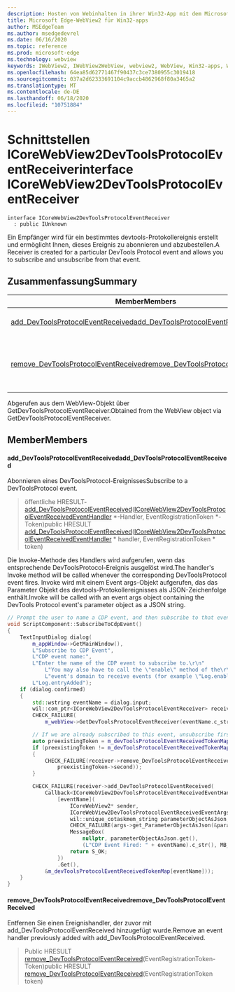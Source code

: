 ```yaml
---
description: Hosten von Webinhalten in ihrer Win32-App mit dem Microsoft Edge WebView2-Steuerelement
title: Microsoft Edge-WebView2 für Win32-apps
author: MSEdgeTeam
ms.author: msedgedevrel
ms.date: 06/16/2020
ms.topic: reference
ms.prod: microsoft-edge
ms.technology: webview
keywords: IWebView2, IWebView2WebView, webview2, WebView, Win32-apps, Win32, Edge, ICoreWebView2, ICoreWebView2Controller, Browser-Steuerelement, Edge-HTML
ms.openlocfilehash: 64ea85d62771467f90437c3ce7380955c3019418
ms.sourcegitcommit: 037a2d62333691104c9accb4862968f80a3465a2
ms.translationtype: MT
ms.contentlocale: de-DE
ms.lasthandoff: 06/18/2020
ms.locfileid: "10751884"
---
```

# <span data-ttu-id="a3c9a-104">Schnittstellen ICoreWebView2DevToolsProtocolEventReceiver</span><span class="sxs-lookup"><span data-stu-id="a3c9a-104">interface ICoreWebView2DevToolsProtocolEventReceiver</span></span> 

```
interface ICoreWebView2DevToolsProtocolEventReceiver
  : public IUnknown
```

<span data-ttu-id="a3c9a-105">Ein Empfänger wird für ein bestimmtes devtools-Protokollereignis erstellt und ermöglicht Ihnen, dieses Ereignis zu abonnieren und abzubestellen.</span><span class="sxs-lookup"><span data-stu-id="a3c9a-105">A Receiver is created for a particular DevTools Protocol event and allows you to subscribe and unsubscribe from that event.</span></span>

## <span data-ttu-id="a3c9a-106">Zusammenfassung</span><span class="sxs-lookup"><span data-stu-id="a3c9a-106">Summary</span></span>

 <span data-ttu-id="a3c9a-107">Member</span><span class="sxs-lookup"><span data-stu-id="a3c9a-107">Members</span></span>                        | <span data-ttu-id="a3c9a-108">Beschreibungen</span><span class="sxs-lookup"><span data-stu-id="a3c9a-108">Descriptions</span></span>
--------------------------------|---------------------------------------------
[<span data-ttu-id="a3c9a-109">add_DevToolsProtocolEventReceived</span><span class="sxs-lookup"><span data-stu-id="a3c9a-109">add_DevToolsProtocolEventReceived</span></span>](#add_devtoolsprotocoleventreceived) | <span data-ttu-id="a3c9a-110">Abonnieren eines DevToolsProtocol-Ereignisses</span><span class="sxs-lookup"><span data-stu-id="a3c9a-110">Subscribe to a DevToolsProtocol event.</span></span>
[<span data-ttu-id="a3c9a-111">remove_DevToolsProtocolEventReceived</span><span class="sxs-lookup"><span data-stu-id="a3c9a-111">remove_DevToolsProtocolEventReceived</span></span>](#remove_devtoolsprotocoleventreceived) | <span data-ttu-id="a3c9a-112">Entfernen Sie einen Ereignishandler, der zuvor mit add_DevToolsProtocolEventReceived hinzugefügt wurde.</span><span class="sxs-lookup"><span data-stu-id="a3c9a-112">Remove an event handler previously added with add_DevToolsProtocolEventReceived.</span></span>

<span data-ttu-id="a3c9a-113">Abgerufen aus dem WebView-Objekt über GetDevToolsProtocolEventReceiver.</span><span class="sxs-lookup"><span data-stu-id="a3c9a-113">Obtained from the WebView object via GetDevToolsProtocolEventReceiver.</span></span>

## <span data-ttu-id="a3c9a-114">Member</span><span class="sxs-lookup"><span data-stu-id="a3c9a-114">Members</span></span>

#### <span data-ttu-id="a3c9a-115">add_DevToolsProtocolEventReceived</span><span class="sxs-lookup"><span data-stu-id="a3c9a-115">add_DevToolsProtocolEventReceived</span></span> 

<span data-ttu-id="a3c9a-116">Abonnieren eines DevToolsProtocol-Ereignisses</span><span class="sxs-lookup"><span data-stu-id="a3c9a-116">Subscribe to a DevToolsProtocol event.</span></span>

> <span data-ttu-id="a3c9a-117">öffentliche HRESULT- [add_DevToolsProtocolEventReceived](#add_devtoolsprotocoleventreceived)([ICoreWebView2DevToolsProtocolEventReceivedEventHandler](icorewebview2devtoolsprotocoleventreceivedeventhandler.md) \*-Handler, EventRegistrationToken \*-Token)</span><span class="sxs-lookup"><span data-stu-id="a3c9a-117">public HRESULT [add_DevToolsProtocolEventReceived](#add_devtoolsprotocoleventreceived)([ICoreWebView2DevToolsProtocolEventReceivedEventHandler](icorewebview2devtoolsprotocoleventreceivedeventhandler.md) \* handler, EventRegistrationToken \* token)</span></span>

<span data-ttu-id="a3c9a-118">Die Invoke-Methode des Handlers wird aufgerufen, wenn das entsprechende DevToolsProtocol-Ereignis ausgelöst wird.</span><span class="sxs-lookup"><span data-stu-id="a3c9a-118">The handler's Invoke method will be called whenever the corresponding DevToolsProtocol event fires.</span></span> <span data-ttu-id="a3c9a-119">Invoke wird mit einem Event args-Objekt aufgerufen, das das Parameter Objekt des devtools-Protokollereignisses als JSON-Zeichenfolge enthält.</span><span class="sxs-lookup"><span data-stu-id="a3c9a-119">Invoke will be called with an event args object containing the DevTools Protocol event's parameter object as a JSON string.</span></span>

```cpp
// Prompt the user to name a CDP event, and then subscribe to that event.
void ScriptComponent::SubscribeToCdpEvent()
{
    TextInputDialog dialog(
        m_appWindow->GetMainWindow(),
        L"Subscribe to CDP Event",
        L"CDP event name:",
        L"Enter the name of the CDP event to subscribe to.\r\n"
            L"You may also have to call the \"enable\" method of the\r\n"
            L"event's domain to receive events (for example \"Log.enable\").\r\n",
        L"Log.entryAdded");
    if (dialog.confirmed)
    {
        std::wstring eventName = dialog.input;
        wil::com_ptr<ICoreWebView2DevToolsProtocolEventReceiver> receiver;
        CHECK_FAILURE(
            m_webView->GetDevToolsProtocolEventReceiver(eventName.c_str(), &receiver));

        // If we are already subscribed to this event, unsubscribe first.
        auto preexistingToken = m_devToolsProtocolEventReceivedTokenMap.find(eventName);
        if (preexistingToken != m_devToolsProtocolEventReceivedTokenMap.end())
        {
            CHECK_FAILURE(receiver->remove_DevToolsProtocolEventReceived(
                preexistingToken->second));
        }

        CHECK_FAILURE(receiver->add_DevToolsProtocolEventReceived(
            Callback<ICoreWebView2DevToolsProtocolEventReceivedEventHandler>(
                [eventName](
                    ICoreWebView2* sender,
                    ICoreWebView2DevToolsProtocolEventReceivedEventArgs* args) -> HRESULT {
                    wil::unique_cotaskmem_string parameterObjectAsJson;
                    CHECK_FAILURE(args->get_ParameterObjectAsJson(&parameterObjectAsJson));
                    MessageBox(
                        nullptr, parameterObjectAsJson.get(),
                        (L"CDP Event Fired: " + eventName).c_str(), MB_OK);
                    return S_OK;
                })
                .Get(),
            &m_devToolsProtocolEventReceivedTokenMap[eventName]));
    }
}
```

#### <span data-ttu-id="a3c9a-120">remove_DevToolsProtocolEventReceived</span><span class="sxs-lookup"><span data-stu-id="a3c9a-120">remove_DevToolsProtocolEventReceived</span></span> 

<span data-ttu-id="a3c9a-121">Entfernen Sie einen Ereignishandler, der zuvor mit add_DevToolsProtocolEventReceived hinzugefügt wurde.</span><span class="sxs-lookup"><span data-stu-id="a3c9a-121">Remove an event handler previously added with add_DevToolsProtocolEventReceived.</span></span>

> <span data-ttu-id="a3c9a-122">Public HRESULT [remove_DevToolsProtocolEventReceived](#remove_devtoolsprotocoleventreceived)(EventRegistrationToken-Token)</span><span class="sxs-lookup"><span data-stu-id="a3c9a-122">public HRESULT [remove_DevToolsProtocolEventReceived](#remove_devtoolsprotocoleventreceived)(EventRegistrationToken token)</span></span>

